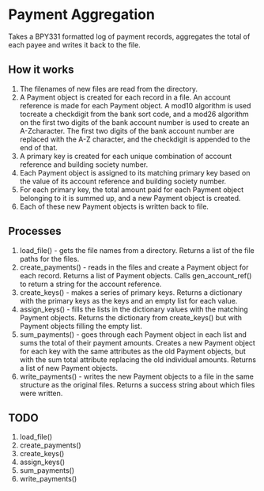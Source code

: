 # Payment Aggregation

Takes a BPY331 formatted log of payment records, aggregates the total of each
payee and writes it back to the file.

## How it works

1. The filenames of new files are read from the directory.
2. A Payment object is created for each record in a file. An account reference is made for each Payment object. A mod10 algorithm is used tocreate a checkdigit from the bank sort code, and a mod26 algorithm on the first two digits of the bank account number is used to create an A-Zcharacter. The first two digits of the bank account number are replaced with the A-Z character, and the checkdigit is appended to the end of that.
3. A primary key is created for each unique combination of account reference and building society number.
4. Each Payment object is assigned to its matching primary key based on the value of its account reference and building society number.
5. For each primary key, the total amount paid for each Payment object belonging to it is summed up, and a new Payment object is created.
6. Each of these new Payment objects is written back to file.

## Processes

1. load_file() - gets the file names from a directory. Returns a list of the file paths for the files.
2. create_payments() - reads in the files and create a Payment object for each record. Returns a list of Payment objects. Calls gen_account_ref() to return a string for the account reference.
3. create_keys() - makes a series of primary keys. Returns a dictionary with the primary keys as the keys and an empty list for each value.
4. assign_keys() - fills the lists in the dictionary values with the matching Payment objects. Returns the dictionary from create_keys() but with Payment objects filling the empty list.
5. sum_payments() - goes through each Payment object in each list and sums the total of their payment amounts. Creates a new Payment object for each key with the same attributes as the old Payment objects, but with the sum total attribute replacing the old individual amounts. Returns a list of new Payment objects.
6. write_payments() - writes the new Payment objects to a file in the same structure as the original files. Returns a success string about which files were written.

## TODO

1. load_file()
2. create_payments()
3. create_keys()
4. assign_keys()
5. sum_payments()
6. write_payments()
